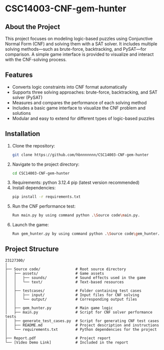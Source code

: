 # CSC14003-CNF-gem-hunter
## About the Project

This project focuses on modeling logic-based puzzles using Conjunctive Normal Form (CNF) and solving them with a SAT solver. It includes multiple solving methods—such as brute-force, backtracking, and PySAT—for comparison. A simple game interface is provided to visualize and interact with the CNF-solving process.

## Features

- Converts logic constraints into CNF format automatically
- Supports three solving approaches: brute-force, backtracking, and SAT solver (PySAT)
- Measures and compares the performance of each solving method
- Includes a basic game interface to visualize the CNF problem and solutions
- Modular and easy to extend for different types of logic-based puzzles

## Installation

1. Clone the repository:
    ```bash
    git clone https://github.com/hbnnnnnnn/CSC14003-CNF-gem-hunter
    ```
2. Navigate to the project directory:
    ```bash
    cd CSC14003-CNF-gem-hunter
    ```
3. Requirements:
    python 3.12.4
    pip (latest version recommended)
4. Install dependencies:
    ```bash
    pip install -r requirements.txt
    ```
5. Run the CNF performance test:
    ```bash
    Run main.py by using command python .\Source code\main.py.
    ```
6. Launch the game:
    ```bash
    Run gem_hunter.py by using command python .\Source code\gem_hunter.py.
    ```
## Project Structure
```
23127300/
│
├── Source code/                # Root source directory
│   ├── assets/                 # Game assets
│   │   ├── sounds/             # Sound effects used in the game
│   │   └── text/               # Text-based resources 
│   │
│   ├── testcases/              # Folder containing test cases
│   │   ├── input/              # Input files for CNF solving
│   │   └── output/             # Corresponding output files
│   │
│   ├── gem_hunter.py           # Main game logic 
│   ├── main.py                 # Script for CNF solver performance tests
│   ├── generate_test_cases.py  # Script for generating CNF test cases
│   ├── README.md               # Project description and instructions
│   └── requirements.txt        # Python dependencies for the project
│
├── Report.pdf                  # Project report
└── [Video Demo Link]           # Included in the report
```
